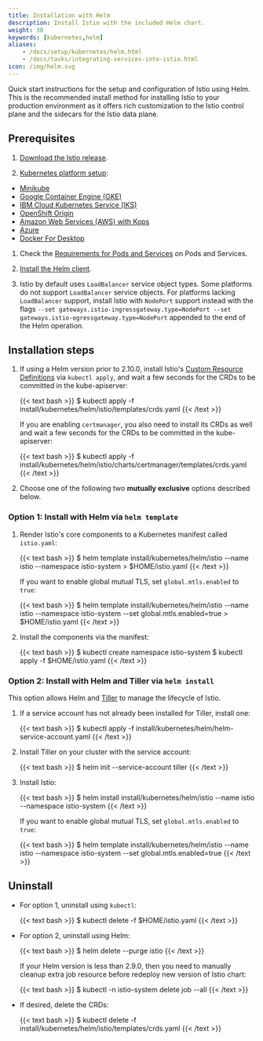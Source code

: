 ```yaml
---
title: Installation with Helm
description: Install Istio with the included Helm chart.
weight: 30
keywords: [kubernetes,helm]
aliases:
    - /docs/setup/kubernetes/helm.html
    - /docs/tasks/integrating-services-into-istio.html
icon: /img/helm.svg
---
```


Quick start instructions for the setup and configuration of Istio using Helm.
This is the recommended install method for installing Istio to your
production environment as it offers rich customization to the Istio control
plane and the sidecars for the Istio data plane.

## Prerequisites

1. [Download the Istio release](/docs/setup/kubernetes/download-release/).

1. [Kubernetes platform setup](/docs/setup/kubernetes/platform-setup/):
  * [Minikube](/docs/setup/kubernetes/platform-setup/minikube/)
  * [Google Container Engine (GKE)](/docs/setup/kubernetes/platform-setup/gke/)
  * [IBM Cloud Kubernetes Service (IKS)](/docs/setup/kubernetes/platform-setup/ibm/)
  * [OpenShift Origin](/docs/setup/kubernetes/platform-setup/openshift/)
  * [Amazon Web Services (AWS) with Kops](/docs/setup/kubernetes/platform-setup/aws/)
  * [Azure](/docs/setup/kubernetes/platform-setup/azure/)
  * [Docker For Desktop](/docs/setup/kubernetes/platform-setup/docker-for-desktop/)

1. Check the [Requirements for Pods and Services](/docs/setup/kubernetes/spec-requirements/) on Pods and Services.

1. [Install the Helm client](https://docs.helm.sh/using_helm/).

1. Istio by default uses `LoadBalancer` service object types.  Some platforms do not support `LoadBalancer`
   service objects.  For platforms lacking `LoadBalancer` support, install Istio with `NodePort` support
   instead with the flags `--set gateways.istio-ingressgateway.type=NodePort --set gateways.istio-egressgateway.type=NodePort`
   appended to the end of the Helm operation.

## Installation steps

1. If using a Helm version prior to 2.10.0, install Istio's [Custom Resource Definitions](https://kubernetes.io/docs/concepts/extend-kubernetes/api-extension/custom-resources/#customresourcedefinitions)
via `kubectl apply`, and wait a few seconds for the CRDs to be committed in the kube-apiserver:

    {{< text bash >}}
    $ kubectl apply -f install/kubernetes/helm/istio/templates/crds.yaml
    {{< /text >}}

    If you are enabling `certmanager`, you also need to install its CRDs as well and wait a few seconds for the CRDs to be committed in the kube-apiserver:

    {{< text bash >}}
    $ kubectl apply -f install/kubernetes/helm/istio/charts/certmanager/templates/crds.yaml
    {{< /text >}}

1. Choose one of the following two
**mutually exclusive** options described below.

### Option 1: Install with Helm via `helm template`

1. Render Istio's core components to a Kubernetes manifest called `istio.yaml`:

    {{< text bash >}}
    $ helm template install/kubernetes/helm/istio --name istio --namespace istio-system > $HOME/istio.yaml
    {{< /text >}}

    If you want to enable global mutual TLS, set `global.mtls.enabled` to `true`:

    {{< text bash >}}
    $ helm template install/kubernetes/helm/istio --name istio --namespace istio-system --set global.mtls.enabled=true > $HOME/istio.yaml
    {{< /text >}}

1. Install the components via the manifest:

    {{< text bash >}}
    $ kubectl create namespace istio-system
    $ kubectl apply -f $HOME/istio.yaml
    {{< /text >}}

### Option 2: Install with Helm and Tiller via `helm install`

This option allows Helm and
[Tiller](https://github.com/kubernetes/helm/blob/master/docs/architecture.md#components)
to manage the lifecycle of Istio.

1. If a service account has not already been installed for Tiller, install one:

    {{< text bash >}}
    $ kubectl apply -f install/kubernetes/helm/helm-service-account.yaml
    {{< /text >}}

1. Install Tiller on your cluster with the service account:

    {{< text bash >}}
    $ helm init --service-account tiller
    {{< /text >}}

1. Install Istio:

    {{< text bash >}}
    $ helm install install/kubernetes/helm/istio --name istio --namespace istio-system
    {{< /text >}}

    If you want to enable global mutual TLS, set `global.mtls.enabled` to `true`:

    {{< text bash >}}
    $ helm template install/kubernetes/helm/istio --name istio --namespace istio-system --set global.mtls.enabled=true
    {{< /text >}}

## Uninstall

* For option 1, uninstall using `kubectl`:

    {{< text bash >}}
    $ kubectl delete -f $HOME/istio.yaml
    {{< /text >}}

* For option 2, uninstall using Helm:

    {{< text bash >}}
    $ helm delete --purge istio
    {{< /text >}}

    If your Helm version is less than 2.9.0, then you need to manually cleanup extra job resource before redeploy new version of Istio chart:

    {{< text bash >}}
    $ kubectl -n istio-system delete job --all
    {{< /text >}}

* If desired, delete the CRDs:

    {{< text bash >}}
    $ kubectl delete -f install/kubernetes/helm/istio/templates/crds.yaml
    {{< /text >}}
